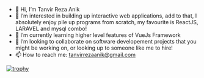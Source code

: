 - 👋 Hi, I’m Tanvir Reza Anik
- 👀 I’m interested in building up interactive web applications, add to that, I absolutely enjoy pile up programs from scratch, my favourite is ReactJS, LARAVEL and mysql combo!  
- 🌱 I’m currently learning higher level features of VueJs Framework
- 💞️ I’m looking to collaborate on software developement projects that you might be working on, or looking up to someone like me to hire!
- 📫 How to reach me: tanvirrezaanik@gmail.com

[![trophy](https://github-profile-trophy.vercel.app/?username=Anikreza&theme=oldie)](https://github.com/Anikreza/github-profile-trophy)

<!---
Anikreza/Anikreza is a ✨ special ✨ repository because its `README.md` (this file) appears on your GitHub profile.
You can click the Preview link to take a look at your changes.
--->
